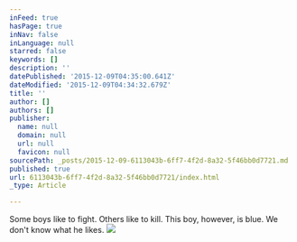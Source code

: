 ```yaml
---
inFeed: true
hasPage: true
inNav: false
inLanguage: null
starred: false
keywords: []
description: ''
datePublished: '2015-12-09T04:35:00.641Z'
dateModified: '2015-12-09T04:34:32.679Z'
title: ''
author: []
authors: []
publisher:
  name: null
  domain: null
  url: null
  favicon: null
sourcePath: _posts/2015-12-09-6113043b-6ff7-4f2d-8a32-5f46bb0d7721.md
published: true
url: 6113043b-6ff7-4f2d-8a32-5f46bb0d7721/index.html
_type: Article

---
```

Some boys like to fight. Others like to kill. This boy, however, is blue. We don't know what he likes.
![](https://the-grid-user-content.s3-us-west-2.amazonaws.com/48558d3c-35ab-4bb6-87df-827b700bf945.jpg)